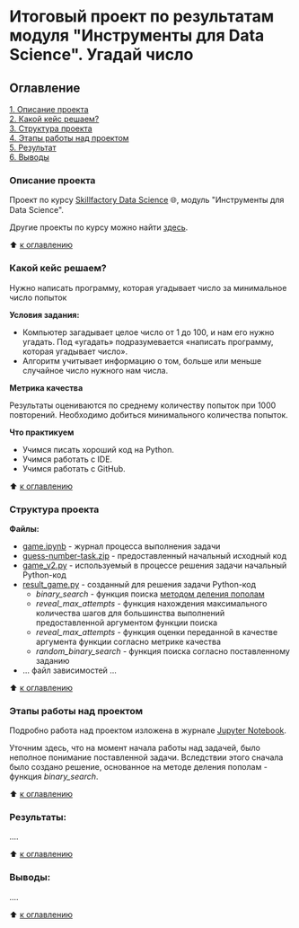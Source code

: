 # Итоговый проект по результатам модуля "Инструменты для Data Science". Угадай число

## Оглавление  
[1. Описание проекта](#Описание-проекта)  
[2. Какой кейс решаем?](#Какой-кейс-решаем)  
[3. Структура проекта](#структура-проекта)  
[4. Этапы работы над проектом](#Этапы-работы-над-проектом)  
[5. Результат](#Результат)  
[6. Выводы](#Выводы)  


### Описание проекта

Проект по курсу [Skillfactory Data Science](https://skillfactory.ru/data-scientist-pro) 🌐, модуль "Инструменты для Data Science".

Другие проекты по курсу можно найти [здесь](/../../../../DS-PRO-PIT/ds_pro_work).

:arrow_up: [к оглавлению](#Оглавление)


### Какой кейс решаем?

Нужно написать программу, которая угадывает число за минимальное число попыток

**Условия задания:**
- Компьютер загадывает целое число от 1 до 100, и нам его нужно угадать. Под «угадать» подразумевается «написать программу, которая угадывает число».
- Алгоритм учитывает информацию о том, больше или меньше случайное число нужного нам числа.

**Метрика качества**

Результаты оцениваются по среднему количеству попыток при 1000 повторений. Необходимо добиться минимального количества попыток. 

**Что практикуем**
- Учимся писать хороший код на Python.
- Учимся работать с IDE.
- Учимся работать с GitHub.

:arrow_up: [к оглавлению](#Оглавление)


### Структура проекта

**Файлы:**
- [game.ipynb](game.ipynb) - журнал процесса выполнения задачи
- [guess-number-task.zip](guess-number-task.zip) - предоставленный начальный исходный код
- [game_v2.py](game_v2.py) - используемый в процессе решения задачи начальный Python-код
- [result_game.py](result_game.py) - созданный для решения задачи Python-код
  - *binary_search* - функция поиска [методом деления пополам](https://ru.wikipedia.org/wiki/Двоичный_поиск)
  - *reveal_max_attempts* - функция нахождения максимального количества шагов для большинства выполнений предоставленной аргументом функции поиска
  - *reveal_max_attempts* - функция оценки переданной в качестве аргумента функции согласно метрике качества
  - *random_binary_search* - функция поиска согласно поставленному заданию
- ... файл зависимостей ...

:arrow_up: [к оглавлению](#Оглавление)


### Этапы работы над проектом

Подробно работа над проектом изложена в журнале [Jupyter Notebook](game.ipynb).

Уточним здесь, что на момент начала работы над задачей, было неполное понимание поставленной задачи.
Вследствии этого сначала было создано решение, основанное на методе деления пополам - функция *binary_search*.

:arrow_up: [к оглавлению](#Оглавление)


### Результаты: 
....

:arrow_up: [к оглавлению](#Оглавление)


### Выводы:
....

:arrow_up: [к оглавлению](#Оглавление)
